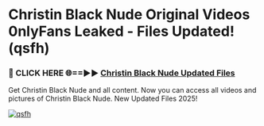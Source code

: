 # Christin Black Nude Original Videos 0nlyFans Leaked - Files Updated! (qsfh)

<h3>🔴 CLICK HERE 🌐==►► <a href="https://tinyurl.com/4mcuefdz" rel="nofollow">Christin Black Nude Updated Files</a></h3>

Get Christin Black Nude and all content. Now you can access all videos and pictures of Christin Black Nude. New Updated Files 2025!

[![qsfh](https://i.imgur.com/StAQSOY.gif)](https://tinyurl.com/4mcuefdz)
